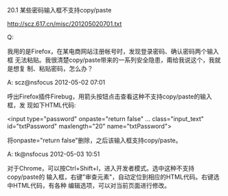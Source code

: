 20.1 某些密码输入框不支持copy/paste

http://scz.617.cn/misc/201205020701.txt

Q:

我用的是Firefox，在某电商网站注册帐号时，发现登录密码、确认密码两个输入框
无法粘贴。我很清楚copy/paste带来的一系列安全隐患，甭给我说这个，我就是想复
制、粘贴密码，怎么办？

A: scz@nsfocus 2012-05-02 07:01

呼出Firefox插件Firebug，用箭头按钮点击查看这种不支持copy/paste的输入框，发
现如下HTML代码:

<input type="password" onpaste="return false" ... class="input_text" id="txtPassword" maxlength="20" name="txtPassword">

将onpaste="return false"删除，之后该输入框支持copy/paste。

A: tk@nsfocus 2012-05-03 10:51

对于Chrome，可以按Ctrl+Shift+I，进入开发者模式。选中这种不支持copy/paste的
输入框，右键"审查元素"，自动定位到相应的HTML代码。右键选中HTML代码，有各种
编辑选项，可以对当前页面进行修改。
